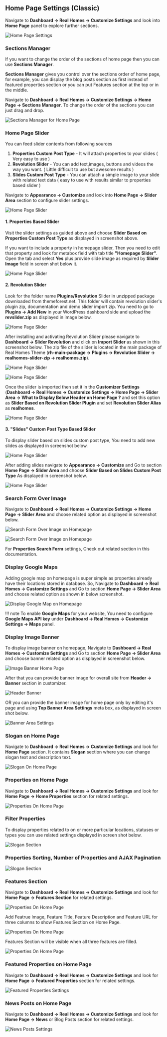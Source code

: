 ## Home Page Settings (Classic)

Navigate to **Dashboard → Real Homes → Customize Settings** and look into **Home Page** panel to explore further sections.

![Home Page Settings](images/home-setup/homepage-panel.png)

### **Sections Manager**

If you want to change the order of the sections of home page then you can use **Sections Manager**.

**Sections Manager** gives you control over the sections order of home page, for example, you can display the blog posts section as first instead of featured properties section or you can put Features section at the top or in the middle.

Navigate to **Dashboard → Real Homes → Customize Settings → Home Page → Sections Manager**. To change the order of the sections you can just drag and drop.

![Sections Manager for Home Page](images/home-setup/sections-manager.png)

### **Home Page Slider**
You can feed slider contents from following sources

1. **Properties Custom Post Type** - It will attach properties to your slides ( Very easy to use )
2. **Revolution Slider** - You can add text,images, buttons and videos the way you want. ( Little difficult to use but awesome results )
3. **Slides Custom Post Type** - You can attach a simple image to your slide with related text data ( easy to use with results similar to properties based slider )

Navigate to **Appearance → Customize** and look into **Home Page → Slider Area** section to configure slider settings.

![Home Page Slider](images/home-setup/slider-classic1.png)

#### 1. Properties Based Slider ####

Visit the slider settings as guided above and choose **Slider Based on Properties Custom Post Type** as displayed in screenshot above.

If you want to include a property in homepage slider, Then you need to edit that property and look for metabox field with tab title **"Homepage Slider"**. Open the tab and select **Yes** plus provide slide image as required by **Slider Image** field in screen shot below it.

![Home Page Slider](images/home-setup/slider-classic2.png)

#### 2. Revolution Slider ####

Look for the folder name **Plugins/Revolution** Slider in unzipped package downloaded from themeforest.net. This folder will contain revolution slider's plugin zip, documentation and demo slider import zip. You need to go to **Plugins → Add New** in your WordPress dashboard side and upload the **revslider.zip** as displayed in image below.

![Home Page Slider](images/home-setup/slider-classic3.png)

After installing and activating Revolution Slider please navigate to **Dashboard → Slider Revolution** and click on **Import Slider** as shown in this screenshot below. The zip file of the slider is located in the main package of Real Homes Theme (**rh-main-package → Plugins → Revolution Slider → realhomes-slider-zip → realhomes.zip**).

![Home Page Slider](images/included-plugins/rs-1.png)

![Home Page Slider](images/home-setup/slider-classic4.png)

Once the slider is imported then set it in the **Customizer Settings** (**Dashboard → Real Homes → Customize Settings → Home Page → Slider Area → What to Display Below Header on Home Page ?** and set this option as **Slider Based on Revolution Slider Plugin** and set **Revolution Slider Alias** as **realhomes**.

![Home Page Slider](images/included-plugins/rs-2.png)

#### 3. "Slides" Custom Post Type Based Slider ####

To display slider based on slides custom post type, You need to add new slides as displayed in screenshot below.

![Home Page Slider](images/home-setup/slider-classic5.png)

After adding slides navigate to **Appearance → Customize** and Go to section **Home Page → Slider Area** and choose **Slider Based on Slides Custom Post Type** As displayed in screenshot below.

![Home Page Slider](images/home-setup/slider-classic7.png)


### **Search Form Over Image**

Navigate to **Dashboard → Real Homes → Customize Settings → Home Page → Slider Area** and choose related option as displayed in screenshot below.

![Search Form Over Image on Homepage](images/home-setup/search-form-over-image-1.png)

![Search Form Over Image on Homepage](images/home-setup/search-form-over-image-2.png)

For **Properties Search Form** settings, Check out related section in this documentation.

### **Display Google Maps**

Adding google map on homepage is super simple as properties already have their locations stored in database. So, Navigate to **Dashboard → Real Homes → Customize Settings** and Go to section **Home Page → Slider Area** and choose related option as shown in below screenshot.

![Display Google Map on Homepage](images/home-setup/homepage-google-maps.png)

!!! note
    To enable **Google Maps** for your website, You need to configure **Google Maps API key** under **Dashboard → Real Homes → Customize Settings → Maps** panel.

### **Display Image Banner**

To display image banner on homepage, Navigate to **Dashboard → Real Homes → Customize Settings** and Go to section **Home Page → Slider Area** and choose banner related option as displayed in screenshot below.

![Image Banner Home Page](images/home-setup/image-banner-homepage.png)

After that you can provide banner image for overall site from **Header → Banner** section in customizer.

![Header Banner](images/home-setup/header-banner.png)

OR you can provide the banner image for home page only by editing it's page and using **Top Banner Area Settings** meta box, as displayed in screen shot below.

![Banner Area Settings](images/home-setup/banner-area-settings.png)

### **Slogan on Home Page**

Navigate to **Dashboard → Real Homes → Customize Settings** and look for **Home Page** section. It contains **Slogan** section where you can change slogan text and description text.

![Slogan On Home Page](images/home-setup/customize-homepage-full.png)

### **Properties on Home Page**

Navigate to **Dashboard → Real Homes → Customize Settings** and look for **Home Page → Home Properties** section for related settings.

![Properties On Home Page](images/home-setup/customize-homepage-prop-full.png)

### **Filter Properties**

To display properties related to on or more particular locations, statuses or types you can use related settings displayed in screen shot below.

![Slogan Section](images/home-setup/home-properties-filter.png)

### **Properties Sorting, Number of Properties and AJAX Pagination**

![Slogan Section](images/home-setup/home-properties-sort.png)

### **Features Section**

Navigate to **Dashboard → Real Homes → Customize Settings** and look for **Home Page → Features Section** for related settings.

![Properties On Home Page](images/home-setup/features-settings-classic-combined.png)

Add Featrue Image, Feature Title, Feature Description and Feature URL for three columns to show Features Section on Home Page.

![Properties On Home Page](images/home-setup/features-settings-classic-combined2.png)

Features Section will be visible when all three features are filled.

![Properties On Home Page](images/home-setup/features-settings-classic-combined3.png)

### **Featured Properties on Home Page**

Navigate to **Dashboard → Real Homes → Customize Settings** and look for **Home Page → Featured Properties** section for related settings.

![Featured Properties Settings](images/home-setup/featured-properties-settings-full.png)

### **News Posts on Home Page**

Navigate to **Dashboard → Real Homes → Customize Settings** and look for **Home Page → News** or Blog Posts section for related settings.

![News Posts Settings](images/home-setup/news-settings-full.png)

